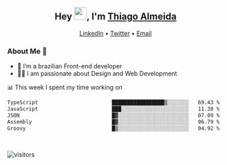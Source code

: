

<h2 align="center">Hey <img src="https://github.com/TheDudeThatCode/TheDudeThatCode/blob/master/Assets/Hi.gif" width="29">, I'm <a href="https://www.linkedin.com/in/thiago-almeida-69785569/">Thiago Almeida</a></h2>
<p align="center">
  <a href="https://www.linkedin.com/in/thiago-almeida-69785569/">LinkedIn</a> •
  <a href="https://twitter.com/thiagoloal">Twitter</a> •
  <a href="mailto:thiagoloal@gmail.com">Email</a>
</p>

### About Me 🚀
- 🌱  I’m a brazilian Front-end developer</br>
- 👨‍💻  I am passionate about Design and Web Development</br>

<!-- ![Thiago Almeida github stats](https://github-readme-stats.vercel.app/api?username=thiagoloal&show_icons=true&hide_border=true)&nbsp;&nbsp; -->

📊 This week I spent my time working on
<!--START_SECTION:waka-->

```txt
TypeScript                        █████████████████▒░░░░░░░   69.43 %
JavaScript                        ███░░░░░░░░░░░░░░░░░░░░░░   11.38 %
JSON                              █▓░░░░░░░░░░░░░░░░░░░░░░░   07.09 %
Assembly                          █▓░░░░░░░░░░░░░░░░░░░░░░░   06.79 %
Groovy                            █▒░░░░░░░░░░░░░░░░░░░░░░░   04.92 %
```

<!--END_SECTION:waka-->

<br />

![visitors](https://visitor-badge.laobi.icu/badge?page_id=thiagoloal.thiagoloal)
